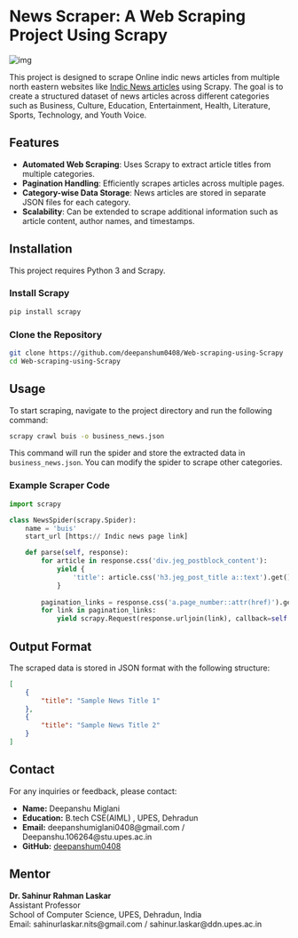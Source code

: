 # News Scraper: A Web Scraping Project Using Scrapy

![img](https://user-images.githubusercontent.com/17881612/91968083-5ee92080-ed29-11ea-82ec-d99ec85367a5.png)

This project is designed to scrape Online indic news articles from multiple north eastern websites like [Indic News articles](https://assam.nenow.in/) using Scrapy. The goal is to create a structured dataset of news articles across different categories such as Business, Culture, Education, Entertainment, Health, Literature, Sports, Technology, and Youth Voice.

## Features

- **Automated Web Scraping**: Uses Scrapy to extract article titles from multiple categories.
- **Pagination Handling**: Efficiently scrapes articles across multiple pages.
- **Category-wise Data Storage**: News articles are stored in separate JSON files for each category.
- **Scalability**: Can be extended to scrape additional information such as article content, author names, and timestamps.

## Installation

This project requires Python 3 and Scrapy.

### Install Scrapy

```sh
pip install scrapy
```

### Clone the Repository

```sh
git clone https://github.com/deepanshum0408/Web-scraping-using-Scrapy
cd Web-scraping-using-Scrapy
```

## Usage

To start scraping, navigate to the project directory and run the following command:

```sh
scrapy crawl buis -o business_news.json
```

This command will run the spider and store the extracted data in `business_news.json`. You can modify the spider to scrape other categories.

### Example Scraper Code

```python
import scrapy

class NewsSpider(scrapy.Spider):
    name = 'buis'
    start_url [https:// Indic news page link]

    def parse(self, response):
        for article in response.css('div.jeg_postblock_content'):
            yield {
                'title': article.css('h3.jeg_post_title a::text').get(),
            }
        
        pagination_links = response.css('a.page_number::attr(href)').getall()
        for link in pagination_links:
            yield scrapy.Request(response.urljoin(link), callback=self.parse)
```

## Output Format

The scraped data is stored in JSON format with the following structure:

```json
[
    {
        "title": "Sample News Title 1"
    },
    {
        "title": "Sample News Title 2"
    }
]
```

<h2 id="contact">Contact</h2>
  <p>For any inquiries or feedback, please contact:</p>
  <ul>
    <li><strong>Name:</strong> Deepanshu Miglani</li>
    <li><strong>Education:</strong> B.tech CSE(AIML) , UPES, Dehradun</li>
    <li><strong>Email:</strong> deepanshumiglani0408@gmail.com / Deepanshu.106264@stu.upes.ac.in</li>
    <li><strong>GitHub:</strong> <a href="https://github.com/deepanshum0408">deepanshum0408</a></li>
  </ul>
  
  <h2 id="mentor">Mentor</h2>
  <p><strong>Dr. Sahinur Rahman Laskar</strong><br>
  Assistant Professor<br>
  School of Computer Science, UPES, Dehradun, India<br>
  Email: sahinurlaskar.nits@gmail.com / sahinur.laskar@ddn.upes.ac.in<br>
  </p>
